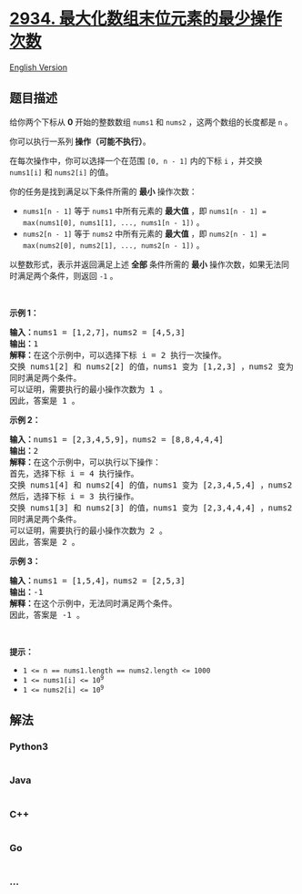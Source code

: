 # [2934. 最大化数组末位元素的最少操作次数](https://leetcode.cn/problems/minimum-operations-to-maximize-last-elements-in-arrays)

[English Version](/solution/2900-2999/2934.Minimum%20Operations%20to%20Maximize%20Last%20Elements%20in%20Arrays/README_EN.md)

## 题目描述

<!-- 这里写题目描述 -->

<p>给你两个下标从 <strong>0</strong> 开始的整数数组 <code>nums1</code> 和 <code>nums2</code> ，这两个数组的长度都是 <code>n</code> 。</p>

<p>你可以执行一系列<strong> 操作（可能不执行）</strong>。</p>

<p>在每次操作中，你可以选择一个在范围 <code>[0, n - 1]</code> 内的下标 <code>i</code> ，并交换 <code>nums1[i]</code> 和 <code>nums2[i]</code> 的值。</p>

<p>你的任务是找到满足以下条件所需的 <strong>最小</strong> 操作次数：</p>

<ul>
	<li><code>nums1[n - 1]</code> 等于 <code>nums1</code> 中所有元素的 <strong>最大值</strong> ，即 <code>nums1[n - 1] = max(nums1[0], nums1[1], ..., nums1[n - 1])</code> 。</li>
	<li><code>nums2[n - 1]</code> 等于 <code>nums2</code> 中所有元素的 <strong>最大值</strong> ，即 <code>nums2[n - 1] = max(nums2[0], nums2[1], ..., nums2[n - 1])</code> 。</li>
</ul>

<p>以整数形式，表示并返回满足上述 <strong>全部</strong> 条件所需的 <strong>最小</strong> 操作次数，如果无法同时满足两个条件，则返回 <code>-1</code> 。</p>

<p>&nbsp;</p>

<p><strong class="example">示例 1：</strong></p>

<pre>
<strong>输入：</strong>nums1 = [1,2,7]，nums2 = [4,5,3]
<strong>输出：</strong>1
<strong>解释：</strong>在这个示例中，可以选择下标 i = 2 执行一次操作。
交换 nums1[2] 和 nums2[2] 的值，nums1 变为 [1,2,3] ，nums2 变为 [4,5,7] 。
同时满足两个条件。
可以证明，需要执行的最小操作次数为 1 。
因此，答案是 1 。
</pre>

<p><strong class="example">示例 2：</strong></p>

<pre>
<strong>输入：</strong>nums1 = [2,3,4,5,9]，nums2 = [8,8,4,4,4]
<strong>输出：</strong>2
<strong>解释：</strong>在这个示例中，可以执行以下操作：
首先，选择下标 i = 4 执行操作。
交换 nums1[4] 和 nums2[4] 的值，nums1 变为 [2,3,4,5,4] ，nums2 变为 [8,8,4,4,9] 。
然后，选择下标 i = 3 执行操作。
交换 nums1[3] 和 nums2[3] 的值，nums1 变为 [2,3,4,4,4] ，nums2 变为 [8,8,4,5,9] 。
同时满足两个条件。 
可以证明，需要执行的最小操作次数为 2 。 
因此，答案是 2 。
</pre>

<p><strong class="example">示例 3：</strong></p>

<pre>
<strong>输入：</strong>nums1 = [1,5,4]，nums2 = [2,5,3]
<strong>输出：</strong>-1
<strong>解释：</strong>在这个示例中，无法同时满足两个条件。
因此，答案是 -1 。
</pre>

<p>&nbsp;</p>

<p><strong>提示：</strong></p>

<ul>
	<li><code>1 &lt;= n == nums1.length == nums2.length &lt;= 1000</code></li>
	<li><code>1 &lt;= nums1[i] &lt;= 10<sup>9</sup></code></li>
	<li><code>1 &lt;= nums2[i] &lt;= 10<sup>9</sup></code></li>
</ul>

## 解法

<!-- 这里可写通用的实现逻辑 -->

<!-- tabs:start -->

### **Python3**

<!-- 这里可写当前语言的特殊实现逻辑 -->

```python

```

### **Java**

<!-- 这里可写当前语言的特殊实现逻辑 -->

```java

```

### **C++**

```cpp

```

### **Go**

```go

```

### **...**

```

```

<!-- tabs:end -->
